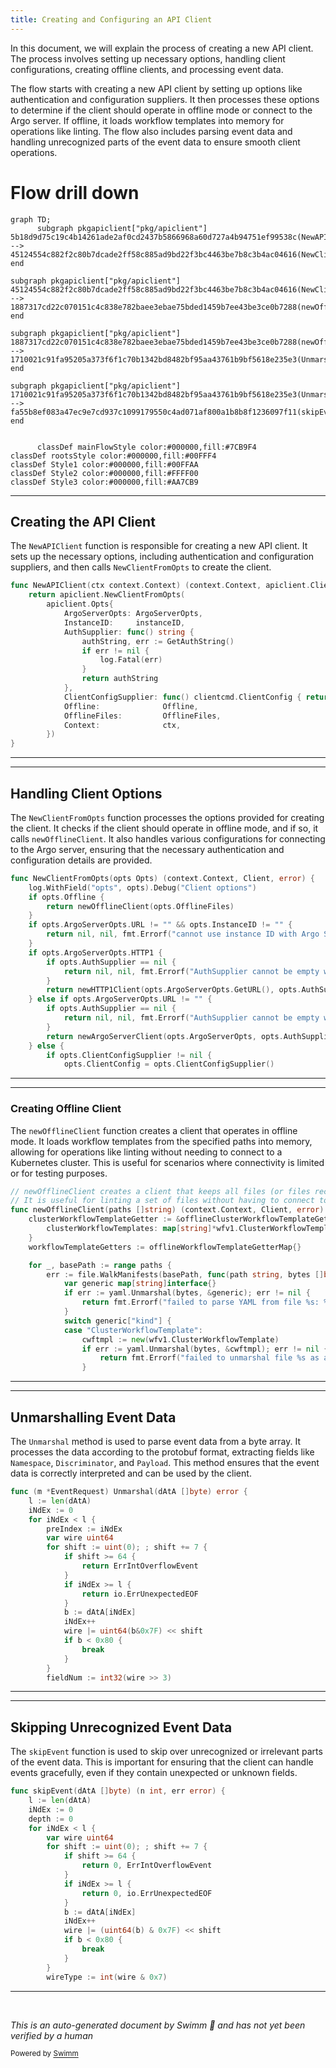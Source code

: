 ```yaml
---
title: Creating and Configuring an API Client
---
```

In this document, we will explain the process of creating a new API client. The process involves setting up necessary options, handling client configurations, creating offline clients, and processing event data.

The flow starts with creating a new API client by setting up options like authentication and configuration suppliers. It then processes these options to determine if the client should operate in offline mode or connect to the Argo server. If offline, it loads workflow templates into memory for operations like linting. The flow also includes parsing event data and handling unrecognized parts of the event data to ensure smooth client operations.

# Flow drill down

```mermaid
graph TD;
      subgraph pkgapiclient["pkg/apiclient"]
5b18d9d75c19c4b14261ade2af0cd2437b5866968a60d727a4b94751ef99538c(NewAPIClient):::mainFlowStyle --> 45124554c882f2c80b7dcade2ff58c885ad9bd22f3bc4463be7b8c3b4ac04616(NewClientFromOpts):::mainFlowStyle
end

subgraph pkgapiclient["pkg/apiclient"]
45124554c882f2c80b7dcade2ff58c885ad9bd22f3bc4463be7b8c3b4ac04616(NewClientFromOpts):::mainFlowStyle --> 1887317cd22c070151c4c838e782baee3ebae75bded1459b7ee43be3ce0b7288(newOfflineClient):::mainFlowStyle
end

subgraph pkgapiclient["pkg/apiclient"]
1887317cd22c070151c4c838e782baee3ebae75bded1459b7ee43be3ce0b7288(newOfflineClient):::mainFlowStyle --> 1710021c91fa95205a373f6f1c70b1342bd8482bf95aa43761b9bf5618e235e3(Unmarshal):::mainFlowStyle
end

subgraph pkgapiclient["pkg/apiclient"]
1710021c91fa95205a373f6f1c70b1342bd8482bf95aa43761b9bf5618e235e3(Unmarshal):::mainFlowStyle --> fa55b8ef083a47ec9e7cd937c1099179550c4ad071af800a1b8b8f1236097f11(skipEvent):::mainFlowStyle
end


      classDef mainFlowStyle color:#000000,fill:#7CB9F4
classDef rootsStyle color:#000000,fill:#00FFF4
classDef Style1 color:#000000,fill:#00FFAA
classDef Style2 color:#000000,fill:#FFFF00
classDef Style3 color:#000000,fill:#AA7CB9
```

<SwmSnippet path="/cmd/argo/commands/client/conn.go" line="57">

---

## Creating the API Client

The <SwmToken path="cmd/argo/commands/client/conn.go" pos="57:2:2" line-data="func NewAPIClient(ctx context.Context) (context.Context, apiclient.Client, error) {">`NewAPIClient`</SwmToken> function is responsible for creating a new API client. It sets up the necessary options, including authentication and configuration suppliers, and then calls <SwmToken path="cmd/argo/commands/client/conn.go" pos="58:5:5" line-data="	return apiclient.NewClientFromOpts(">`NewClientFromOpts`</SwmToken> to create the client.

```go
func NewAPIClient(ctx context.Context) (context.Context, apiclient.Client, error) {
	return apiclient.NewClientFromOpts(
		apiclient.Opts{
			ArgoServerOpts: ArgoServerOpts,
			InstanceID:     instanceID,
			AuthSupplier: func() string {
				authString, err := GetAuthString()
				if err != nil {
					log.Fatal(err)
				}
				return authString
			},
			ClientConfigSupplier: func() clientcmd.ClientConfig { return GetConfig() },
			Offline:              Offline,
			OfflineFiles:         OfflineFiles,
			Context:              ctx,
		})
}
```

---

</SwmSnippet>

<SwmSnippet path="/pkg/apiclient/apiclient.go" line="64">

---

## Handling Client Options

The <SwmToken path="pkg/apiclient/apiclient.go" pos="64:2:2" line-data="func NewClientFromOpts(opts Opts) (context.Context, Client, error) {">`NewClientFromOpts`</SwmToken> function processes the options provided for creating the client. It checks if the client should operate in offline mode, and if so, it calls <SwmToken path="pkg/apiclient/apiclient.go" pos="67:3:3" line-data="		return newOfflineClient(opts.OfflineFiles)">`newOfflineClient`</SwmToken>. It also handles various configurations for connecting to the Argo server, ensuring that the necessary authentication and configuration details are provided.

```go
func NewClientFromOpts(opts Opts) (context.Context, Client, error) {
	log.WithField("opts", opts).Debug("Client options")
	if opts.Offline {
		return newOfflineClient(opts.OfflineFiles)
	}
	if opts.ArgoServerOpts.URL != "" && opts.InstanceID != "" {
		return nil, nil, fmt.Errorf("cannot use instance ID with Argo Server")
	}
	if opts.ArgoServerOpts.HTTP1 {
		if opts.AuthSupplier == nil {
			return nil, nil, fmt.Errorf("AuthSupplier cannot be empty when connecting to Argo Server")
		}
		return newHTTP1Client(opts.ArgoServerOpts.GetURL(), opts.AuthSupplier(), opts.ArgoServerOpts.InsecureSkipVerify, opts.ArgoServerOpts.Headers, opts.ArgoServerOpts.HTTP1Client)
	} else if opts.ArgoServerOpts.URL != "" {
		if opts.AuthSupplier == nil {
			return nil, nil, fmt.Errorf("AuthSupplier cannot be empty when connecting to Argo Server")
		}
		return newArgoServerClient(opts.ArgoServerOpts, opts.AuthSupplier())
	} else {
		if opts.ClientConfigSupplier != nil {
			opts.ClientConfig = opts.ClientConfigSupplier()
```

---

</SwmSnippet>

<SwmSnippet path="/pkg/apiclient/offline-client.go" line="43">

---

### Creating Offline Client

The <SwmToken path="pkg/apiclient/offline-client.go" pos="43:2:2" line-data="// newOfflineClient creates a client that keeps all files (or files recursively contained within a path) given to it in memory.">`newOfflineClient`</SwmToken> function creates a client that operates in offline mode. It loads workflow templates from the specified paths into memory, allowing for operations like linting without needing to connect to a Kubernetes cluster. This is useful for scenarios where connectivity is limited or for testing purposes.

```go
// newOfflineClient creates a client that keeps all files (or files recursively contained within a path) given to it in memory.
// It is useful for linting a set of files without having to connect to a cluster.
func newOfflineClient(paths []string) (context.Context, Client, error) {
	clusterWorkflowTemplateGetter := &offlineClusterWorkflowTemplateGetter{
		clusterWorkflowTemplates: map[string]*wfv1.ClusterWorkflowTemplate{},
	}
	workflowTemplateGetters := offlineWorkflowTemplateGetterMap{}

	for _, basePath := range paths {
		err := file.WalkManifests(basePath, func(path string, bytes []byte) error {
			var generic map[string]interface{}
			if err := yaml.Unmarshal(bytes, &generic); err != nil {
				return fmt.Errorf("failed to parse YAML from file %s: %w", path, err)
			}
			switch generic["kind"] {
			case "ClusterWorkflowTemplate":
				cwftmpl := new(wfv1.ClusterWorkflowTemplate)
				if err := yaml.Unmarshal(bytes, &cwftmpl); err != nil {
					return fmt.Errorf("failed to unmarshal file %s as a ClusterWorkflowTemplate: %w", path, err)
				}

```

---

</SwmSnippet>

<SwmSnippet path="/pkg/apiclient/event/event.pb.go" line="555">

---

## Unmarshalling Event Data

The <SwmToken path="pkg/apiclient/event/event.pb.go" pos="555:9:9" line-data="func (m *EventRequest) Unmarshal(dAtA []byte) error {">`Unmarshal`</SwmToken> method is used to parse event data from a byte array. It processes the data according to the protobuf format, extracting fields like <SwmToken path="cmd/argo/commands/client/conn.go" pos="76:2:2" line-data="func Namespace() string {">`Namespace`</SwmToken>, <SwmToken path="pkg/apiclient/event/event.pb.go" pos="41:1:1" line-data="	Discriminator string `protobuf:&quot;bytes,2,opt,name=discriminator,proto3&quot; json:&quot;discriminator,omitempty&quot;`">`Discriminator`</SwmToken>, and <SwmToken path="pkg/apiclient/event/event.pb.go" pos="43:1:1" line-data="	Payload              *v1alpha1.Item `protobuf:&quot;bytes,3,opt,name=payload,proto3&quot; json:&quot;payload,omitempty&quot;`">`Payload`</SwmToken>. This method ensures that the event data is correctly interpreted and can be used by the client.

```go
func (m *EventRequest) Unmarshal(dAtA []byte) error {
	l := len(dAtA)
	iNdEx := 0
	for iNdEx < l {
		preIndex := iNdEx
		var wire uint64
		for shift := uint(0); ; shift += 7 {
			if shift >= 64 {
				return ErrIntOverflowEvent
			}
			if iNdEx >= l {
				return io.ErrUnexpectedEOF
			}
			b := dAtA[iNdEx]
			iNdEx++
			wire |= uint64(b&0x7F) << shift
			if b < 0x80 {
				break
			}
		}
		fieldNum := int32(wire >> 3)
```

---

</SwmSnippet>

<SwmSnippet path="/pkg/apiclient/event/event.pb.go" line="876">

---

## Skipping Unrecognized Event Data

The <SwmToken path="pkg/apiclient/event/event.pb.go" pos="876:2:2" line-data="func skipEvent(dAtA []byte) (n int, err error) {">`skipEvent`</SwmToken> function is used to skip over unrecognized or irrelevant parts of the event data. This is important for ensuring that the client can handle events gracefully, even if they contain unexpected or unknown fields.

```go
func skipEvent(dAtA []byte) (n int, err error) {
	l := len(dAtA)
	iNdEx := 0
	depth := 0
	for iNdEx < l {
		var wire uint64
		for shift := uint(0); ; shift += 7 {
			if shift >= 64 {
				return 0, ErrIntOverflowEvent
			}
			if iNdEx >= l {
				return 0, io.ErrUnexpectedEOF
			}
			b := dAtA[iNdEx]
			iNdEx++
			wire |= (uint64(b) & 0x7F) << shift
			if b < 0x80 {
				break
			}
		}
		wireType := int(wire & 0x7)
```

---

</SwmSnippet>

&nbsp;

*This is an auto-generated document by Swimm 🌊 and has not yet been verified by a human*

<SwmMeta version="3.0.0" repo-id="Z2l0aHViJTNBJTNBaW50dWl0LWFyZ28td29ya2Zsb3dzLWRlbW8lM0ElM0FTd2ltbS1EZW1v" repo-name="intuit-argo-workflows-demo"><sup>Powered by [Swimm](/)</sup></SwmMeta>
